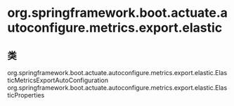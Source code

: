 # org.springframework.boot.actuate.autoconfigure.metrics.export.elastic

## 类

org.springframework.boot.actuate.autoconfigure.metrics.export.elastic.ElasticMetricsExportAutoConfiguration
org.springframework.boot.actuate.autoconfigure.metrics.export.elastic.ElasticProperties




